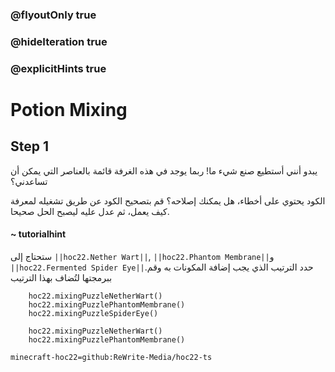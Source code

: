 ### @flyoutOnly true
### @hideIteration true
### @explicitHints true


# Potion Mixing

## Step 1
يبدو أنني أستطيع صنع شيء ما! ربما يوجد في هذه الغرفة قائمة بالعناصر التي يمكن أن تساعدني؟

الكود يحتوي على أخطاء، هل يمكنك إصلاحه؟ قم بتصحيح الكود عن طريق تشغيله لمعرفة كيف يعمل، ثم عدل عليه ليصبح الحل صحيحا.

#### ~ tutorialhint  
ستحتاج إلى ``||hoc22.Nether Wart||``, ``||hoc22.Phantom Membrane||``و ``||hoc22.Fermented Spider Eye||``.حدد الترتيب الذي يجب إضافة المكونات به وقم ببرمجتها لتُضاف بهذا الترتيب



```ghost
    hoc22.mixingPuzzleNetherWart()
    hoc22.mixingPuzzlePhantomMembrane()
    hoc22.mixingPuzzleSpiderEye()
```
```template
    hoc22.mixingPuzzleNetherWart()
    hoc22.mixingPuzzlePhantomMembrane()    
```
```package
minecraft-hoc22=github:ReWrite-Media/hoc22-ts
```